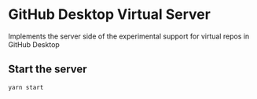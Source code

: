 # GitHub Desktop Virtual Server

Implements the server side of the experimental support for virtual repos in GitHub Desktop

## Start the server

`yarn start`
